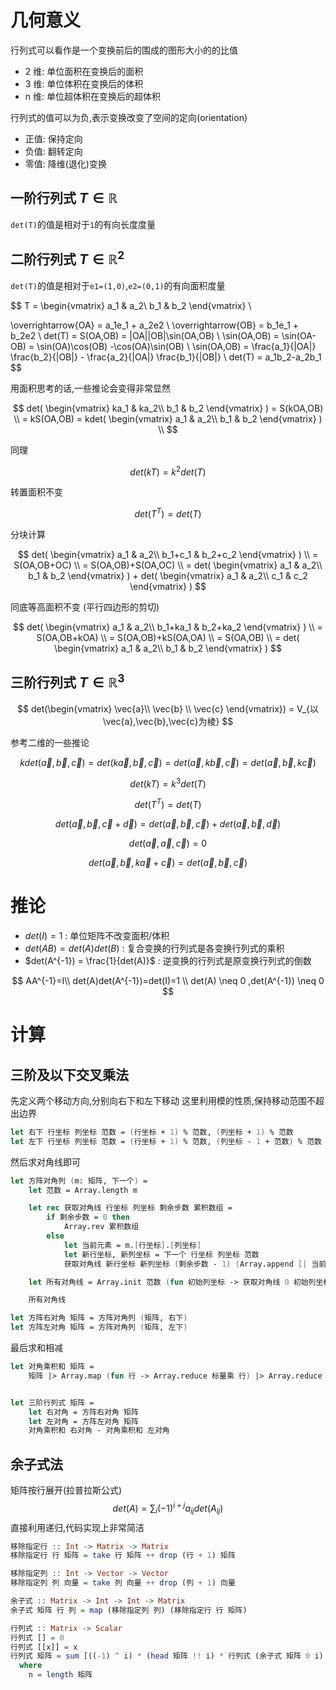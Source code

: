 # 几何意义

行列式可以看作是一个变换前后的围成的图形大小的的比值

- 2 维: 单位面积在变换后的面积
- 3 维: 单位体积在变换后的体积
- n 维: 单位超体积在变换后的超体积

行列式的值可以为负,表示变换改变了空间的定向(orientation)

- 正值: 保持定向
- 负值: 翻转定向
- 零值: 降维(退化)变换

## 一阶行列式 $T \in \mathbb{R}$

`det(T)`的值是相对于`1`的有向长度度量

## 二阶行列式 $T \in \mathbb{R}^{2}$

`det(T)`的值是相对于`e1=(1,0)`,`e2=(0,1)`的有向面积度量

$$
T =
\begin{vmatrix}
 a_1 &  a_2\\
 b_1 & b_2
\end{vmatrix} \\

\overrightarrow{OA} = a_1e_1 + a_2e2 \\
\overrightarrow{OB} = b_1e_1 + b_2e2 \\
det(T) = S(OA,OB) = |OA||OB|\sin(OA,OB) \\
\sin(OA,OB) = \sin(OA-OB) = \sin(OA)\cos(OB) -\cos(OA)\sin(OB) \\
\sin(OA,OB) = \frac{a_1}{|OA|} \frac{b_2}{|OB|} -  \frac{a_2}{|OA|} \frac{b_1}{|OB|} \\
det(T) = a_1b_2-a_2b_1
$$

用面积思考的话,一些推论会变得非常显然

$$
det(
\begin{vmatrix}
 ka_1 &  ka_2\\
 b_1 & b_2
\end{vmatrix}
)
= S(kOA,OB) \\
= kS(OA,OB) =
kdet(
\begin{vmatrix}
 a_1 &  a_2\\
 b_1 & b_2
\end{vmatrix}
) \\
$$

同理

$$
det(
kT
) = k^2det(T)
$$

转置面积不变

$$
det(T^{T}) = det(T)
$$

分块计算

$$
det(
\begin{vmatrix}
 a_1 &  a_2\\
 b_1+c_1 & b_2+c_2
\end{vmatrix}
) \\
= S(OA,OB+OC) \\
= S(OA,OB)+S(OA,OC) \\
= det(
\begin{vmatrix}
 a_1 &  a_2\\
 b_1 & b_2
\end{vmatrix}
)
+
det(
\begin{vmatrix}
 a_1 &  a_2\\
 c_1 & c_2
\end{vmatrix}
)
$$

同底等高面积不变 (平行四边形的剪切)

$$
det(
\begin{vmatrix}
 a_1 &  a_2\\
 b_1+ka_1 & b_2+ka_2
\end{vmatrix}
) \\
= S(OA,OB+kOA) \\
= S(OA,OB)+kS(OA,OA) \\
= S(OA,OB) \\
= det(
\begin{vmatrix}
 a_1 &  a_2\\
 b_1 & b_2
\end{vmatrix}
)
$$

## 三阶行列式 $T \in \mathbb{R}^{3}$

$$
det(\begin{vmatrix}
 \vec{a}\\
 \vec{b} \\
 \vec{c}
\end{vmatrix}) = V_{以\vec{a},\vec{b},\vec{c}为棱}
$$

参考二维的一些推论

$$kdet(\vec{a},\vec{b},\vec{c}) = det(k\vec{a},\vec{b},\vec{c})= det(\vec{a},k\vec{b},\vec{c}) = det(\vec{a},\vec{b},k\vec{c})$$

$$det(kT)= k^{3}det(T)$$

$$det(T^{T})= det(T)$$

$$det(\vec{a},\vec{b},\vec{c}+\vec{d})= det(\vec{a},\vec{b},\vec{c}) + det(\vec{a},\vec{b},\vec{d})$$

$$det(\vec{a},\vec{a},\vec{c}) = 0$$

$$det(\vec{a},\vec{b},k\vec{a}+\vec{c})= det(\vec{a},\vec{b},\vec{c})$$

# 推论

- $det(I) = 1$ : 单位矩阵不改变面积/体积
- $det(AB) = det(A)det(B)$ : 复合变换的行列式是各变换行列式的乘积
- $det(A^{-1}) = \frac{1}{det(A)}$ : 逆变换的行列式是原变换行列式的倒数

$$
AA^{-1}=I\\
det(A)det(A^{-1})=det(I)=1 \\
det(A) \neq 0 ,det(A^{-1}) \neq 0
$$

# 计算


## 三阶及以下交叉乘法

先定义两个移动方向,分别向右下和左下移动
这里利用模的性质,保持移动范围不超出边界
```fsharp
let 右下 行坐标 列坐标 范数 = (行坐标 + 1) % 范数, (列坐标 + 1) % 范数
let 左下 行坐标 列坐标 范数 = (行坐标 + 1) % 范数, (列坐标 - 1 + 范数) % 范数
```

然后求对角线即可

```fsharp
let 方阵对角列 (m: 矩阵, 下一个) =
    let 范数 = Array.length m

    let rec 获取对角线 行坐标 列坐标 剩余步数 累积数组 =
        if 剩余步数 = 0 then
            Array.rev 累积数组
        else
            let 当前元素 = m.[行坐标].[列坐标]
            let 新行坐标, 新列坐标 = 下一个 行坐标 列坐标 范数
            获取对角线 新行坐标 新列坐标 (剩余步数 - 1) (Array.append [| 当前元素 |] 累积数组)

    let 所有对角线 = Array.init 范数 (fun 初始列坐标 -> 获取对角线 0 初始列坐标 范数 [||])

    所有对角线

let 方阵右对角 矩阵 = 方阵对角列 (矩阵, 右下)
let 方阵左对角 矩阵 = 方阵对角列 (矩阵, 左下)
```

最后求和相减
```fsharp
let 对角乘积和 矩阵 =
    矩阵 |> Array.map (fun 行 -> Array.reduce 标量乘 行) |> Array.reduce 标量加


let 三阶行列式 矩阵 =
    let 右对角 = 方阵右对角 矩阵
    let 左对角 = 方阵左对角 矩阵
    对角乘积和 右对角 - 对角乘积和 左对角
```

## 余子式法

矩阵按行展开(拉普拉斯公式)
$$
det(A) = \sum_{i} (-1)^{i+j}a_{ij}det(A_{ij})
$$
直接利用递归,代码实现上非常简洁

```haskell
移除指定行 :: Int -> Matrix -> Matrix
移除指定行 行 矩阵 = take 行 矩阵 ++ drop (行 + 1) 矩阵

移除指定列 :: Int -> Vector -> Vector
移除指定列 列 向量 = take 列 向量 ++ drop (列 + 1) 向量

余子式 :: Matrix -> Int -> Int -> Matrix
余子式 矩阵 行 列 = map (移除指定列 列) (移除指定行 行 矩阵)

行列式 :: Matrix -> Scalar
行列式 [] = 0
行列式 [[x]] = x
行列式 矩阵 = sum [((-1) ^ i) * (head 矩阵 !! i) * 行列式 (余子式 矩阵 0 i) | i <- [0 .. n - 1]]
  where
    n = length 矩阵
```